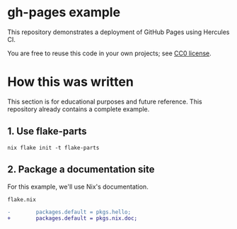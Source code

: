 
# gh-pages example

This repository demonstrates a deployment of GitHub Pages using Hercules CI.

You are free to reuse this code in your own projects; see [CC0 license](./LICENSE).

# How this was written

This section is for educational purposes and future reference. This repository already contains a complete example.

## 1. Use flake-parts

```console
nix flake init -t flake-parts
```

## 2. Package a documentation site

For this example, we'll use Nix's documentation.

`flake.nix`
```diff
-        packages.default = pkgs.hello;
+        packages.default = pkgs.nix.doc;
```

